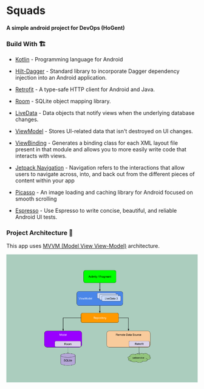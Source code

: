 # Squads 

#### A simple android project for DevOps (HoGent)

### Build With 🏗️
- [Kotlin] - Programming language for Android
- [Hilt-Dagger] - Standard library to incorporate Dagger dependency injection into an Android application.
- [Retrofit] -  A type-safe HTTP client for Android and Java.
- [Room] - SQLite object mapping library.
- [LiveData] - Data objects that notify views when the underlying database changes.
- [ViewModel] - Stores UI-related data that isn't destroyed on UI changes.
- [ViewBinding] - Generates a binding class for each XML layout file present in that module and allows you to more easily write code that interacts with views.
- [Jetpack Navigation] - Navigation refers to the interactions that allow users to navigate across, into, and back out from the different pieces of content within your app
- [Picasso] - An image loading and caching library for Android focused on smooth scrolling
- [Espresso] - Use Espresso to write concise, beautiful, and reliable Android UI tests.

  [ViewModel]: <https://developer.android.com/topic/libraries/architecture/viewmodel>
  [Jetpack Navigation]: <https://developer.android.com/guide/navigation/>
  [Hilt-Dagger]: <https://dagger.dev/hilt/>
  [DataStore]: <https://developer.android.com/topic/libraries/architecture/datastore>
  [ViewBinding]: <https://developer.android.com/topic/libraries/view-binding>
  [LiveData]: <https://developer.android.com/topic/libraries/architecture/livedata/>
  [Retrofit]: <https://square.github.io/retrofit/>
  [ViewModel]: <https://developer.android.com/topic/libraries/architecture/viewmodel>
  [Picasso]: <https://square.github.io/picasso>
  [Kotlin]: <https://kotlinlang.org>
  [Coroutines]: <https://kotlinlang.org/docs/coroutines-overview.html>
  [MVVM (Model View View-Model)]: <https://developer.android.com/jetpack/guide#recommended-app-arch>
  [News Api]: <https://newsapi.org/>
  [Room]: <https://developer.android.com/training/data-storage/room/>
  [Espresso]: <https://developer.android.com/training/testing/espresso>

### Project Architecture 🗼

This app uses [MVVM (Model View View-Model)] architecture.

![alt text](https://github.com/KadirKuruca/NewsApp-MVVM-Hilt-Room-Retrofit/blob/master/mvvm_architecture.png?raw=true)
